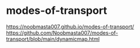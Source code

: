 # modes-of-transport
https://noobmasta007.github.io/modes-of-transport/
https://github.com/Noobmasta007/modes-of-transport/blob/main/dynamicmap.html
